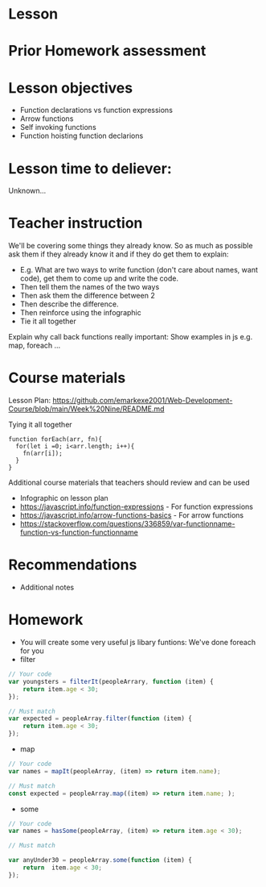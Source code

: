 

# Lesson

# Prior Homework assessment

# Lesson objectives
- Function declarations vs function expressions
- Arrow functions
- Self invoking functions
- Function hoisting function declarions


# Lesson time to deliever:
Unknown...

# Teacher instruction 
We'll be covering some things they already know. So as much as possible ask them if they already know it and if they do get them to explain:

- E.g. What are two ways to write function (don't care about names, want code), get them to come up and write the code.
- Then tell them the names of the two ways
- Then ask them the difference between 2
- Then describe the difference. 
- Then reinforce using the infographic
- Tie it all together 

Explain why call back functions really important: Show examples in js e.g. map, foreach ...


# Course materials
Lesson Plan: https://github.com/emarkexe2001/Web-Development-Course/blob/main/Week%20Nine/README.md

Tying it all together
```
function forEach(arr, fn){
  for(let i =0; i<arr.length; i++){
    fn(arr[i]);
  }
}

```

Additional course materials that teachers should review and can be used
- Infographic on lesson plan
- https://javascript.info/function-expressions - For function expressions
- https://javascript.info/arrow-functions-basics - For arrow functions
- https://stackoverflow.com/questions/336859/var-functionname-function-vs-function-functionname

# Recommendations
- Additional notes


# Homework
- You will create some very useful js libary funtions: We've done foreach for you
- filter
```js
// Your code
var youngsters = filterIt(peopleArrary, function (item) {
	return item.age < 30;
});

// Must match
var expected = peopleArray.filter(function (item) {
	return item.age < 30;
});
```
- map
```js
// Your code
var names = mapIt(peopleArray, (item) => return item.name);

// Must match
const expected = peopleArray.map((item) => return item.name; );
```

- some
```js
// Your code
var names = hasSome(peopleArray, (item) => return item.age < 30);

// Must match

var anyUnder30 = peopleArray.some(function (item) {
	return  item.age < 30;
});
```


